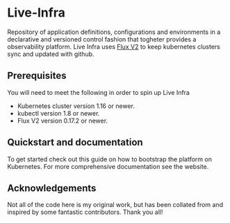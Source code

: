 # Live-Infra

Repository of application definitions, configurations and environments in a declarative and versioned control fashion that togheter provides a observability platform. Live Infra uses [Flux V2](https://fluxcd.io/) to keep kubernetes clusters sync and updated with github.


## Prerequisites

You will need to meet the following in order to spin up Live Infra

- Kubernetes cluster version 1.16 or newer.
- kubectl version 1.8 or newer.
- Flux V2 version 0.17.2 or newer.

## Quickstart and documentation

To get started check out this guide on how to bootstrap the platform on Kubernetes. For more comprehensive documentation see the website.


## Acknowledgements

Not all of the code here is my original work, but has been collated from and inspired by some fantastic contributors. Thank you all!

